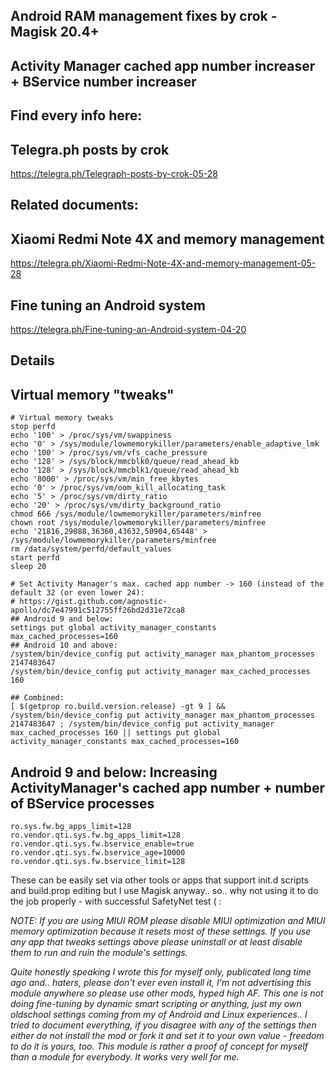 ## Android RAM management fixes by crok - Magisk 20.4+

## Activity Manager cached app number increaser + BService number increaser

## Find every info here:

## Telegra.ph posts by crok
https://telegra.ph/Telegraph-posts-by-crok-05-28

## Related documents:

## Xiaomi Redmi Note 4X and memory management
https://telegra.ph/Xiaomi-Redmi-Note-4X-and-memory-management-05-28

## Fine tuning an Android system
https://telegra.ph/Fine-tuning-an-Android-system-04-20

## Details

## Virtual memory "tweaks"
```
# Virtual memory tweaks
stop perfd
echo '100' > /proc/sys/vm/swappiness
echo '0' > /sys/module/lowmemorykiller/parameters/enable_adaptive_lmk
echo '100' > /proc/sys/vm/vfs_cache_pressure
echo '128' > /sys/block/mmcblk0/queue/read_ahead_kb
echo '128' > /sys/block/mmcblk1/queue/read_ahead_kb
echo '8000' > /proc/sys/vm/min_free_kbytes
echo '0' > /proc/sys/vm/oom_kill_allocating_task
echo '5' > /proc/sys/vm/dirty_ratio
echo '20' > /proc/sys/vm/dirty_background_ratio
chmod 666 /sys/module/lowmemorykiller/parameters/minfree
chown root /sys/module/lowmemorykiller/parameters/minfree
echo '21816,29088,36360,43632,50904,65448' > /sys/module/lowmemorykiller/parameters/minfree
rm /data/system/perfd/default_values
start perfd
sleep 20

# Set Activity Manager's max. cached app number -> 160 (instead of the default 32 (or even lower 24):
# https://gist.github.com/agnostic-apollo/dc7e47991c512755ff26bd2d31e72ca8
## Android 9 and below:
settings put global activity_manager_constants max_cached_processes=160
## Android 10 and above:
/system/bin/device_config put activity_manager max_phantom_processes 2147483647
/system/bin/device_config put activity_manager max_cached_processes 160

## Combined:
[ $(getprop ro.build.version.release) -gt 9 ] && /system/bin/device_config put activity_manager max_phantom_processes 2147483647 ; /system/bin/device_config put activity_manager max_cached_processes 160 || settings put global activity_manager_constants max_cached_processes=160

```

## Android 9 and below: Increasing ActivityManager's cached app number + number of BService processes
```
ro.sys.fw.bg_apps_limit=128
ro.vendor.qti.sys.fw.bg_apps_limit=128
ro.vendor.qti.sys.fw.bservice_enable=true
ro.vendor.qti.sys.fw.bservice_age=10000
ro.vendor.qti.sys.fw.bservice_limit=128
```


These can be easily set via other tools or apps that support init.d scripts and build.prop editing but I use Magisk anyway.. so.. why not using it to do the job properly - with successful SafetyNet test    ( :


*NOTE: If you are using MIUI ROM please disable MIUI optimization and MIUI memory optimization because it resets most of these settings. If you use any app that tweaks settings above please uninstall or at least disable them to run and ruin the module's settings.*



_Quite honestly speaking I wrote this for myself only,
publicated long time ago and.. haters, please don't ever even install it,
I'm not advertising this module anywhere so please use other mods, hyped high AF.
This one is not doing fine-tuning by dynamic smart scripting or anything,
just my own oldschool settings coming from my of Android and Linux experiences..
I tried to document everything, if you disagree with any of the settings then either
do not install the mod or fork it and set it to your own value - freedom to do it is yours, too.
This module is rather a proof of concept for myself than a module for everybody. It works very well for me._
